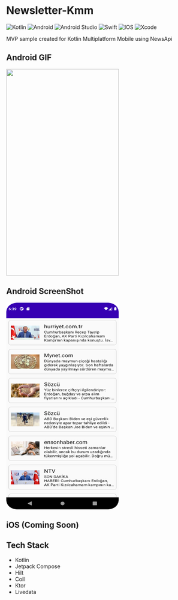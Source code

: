 # Newsletter-Kmm
![Kotlin](https://img.shields.io/badge/kotlin-%230095D5.svg?style=for-the-badge&logo=kotlin&logoColor=white)
![Android](https://img.shields.io/badge/Android-3DDC84?style=for-the-badge&logo=android&logoColor=white)
![Android Studio](https://img.shields.io/badge/Android%20Studio-3DDC84.svg?style=for-the-badge&logo=android-studio&logoColor=white)
![Swift](https://img.shields.io/badge/swift-F54A2A?style=for-the-badge&logo=swift&logoColor=white)
![IOS](https://img.shields.io/badge/iOS-000000?style=for-the-badge&logo=ios&logoColor=white)
![Xcode](https://img.shields.io/badge/Xcode-007ACC?style=for-the-badge&logo=Xcode&logoColor=white)

MVP sample created for Kotlin Multiplatform Mobile using NewsApi

## Android GIF
<p>
 <img align="center" src="newsletter.gif" width="300" height="550"/>
</p>

## Android ScreenShot
<p>
 <img align="center" src="newsletter.png" width="300" height="550"/>
</p>

## iOS (Coming Soon)

## Tech Stack
- Kotlin
- Jetpack Compose
- Hilt
- Coil
- Ktor
- Livedata
